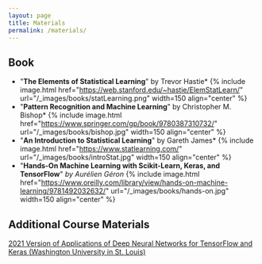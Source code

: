 ```yaml
---
layout: page
title: Materials
permalink: /materials/
---
```

## Book
* "**The Elements of Statistical Learning**" by Trevor Hastie*
{% include image.html href="https://web.stanford.edu/~hastie/ElemStatLearn/" url="/_images/books/statLearning.png" width=150 align="center" %}
* "**Pattern Recognition and Machine Learning**" by Christopher M. Bishop*
{% include image.html href="https://www.springer.com/gp/book/9780387310732/" url="/_images/books/bishop.jpg" width=150 align="center" %}
* "**An Introduction to Statistical Learning**" by Gareth James*
{% include image.html href="https://www.statlearning.com/" url="/_images/books/introStat.jpg" width=150 align="center" %}
* "**Hands-On Machine Learning with Scikit-Learn, Keras, and TensorFlow**" *by Aurélien Géron*
{% include image.html href="https://www.oreilly.com/library/view/hands-on-machine-learning/9781492032632/" url="/_images/books/hands-on.jpg" width=150 align="center" %}

## Additional Course Materials
[2021 Version of Applications of Deep Neural Networks for TensorFlow and Keras (Washington University in St. Louis)](https://www.youtube.com/playlist?list=PLjy4p-07OYzulelvJ5KVaT2pDlxivl_BN)
